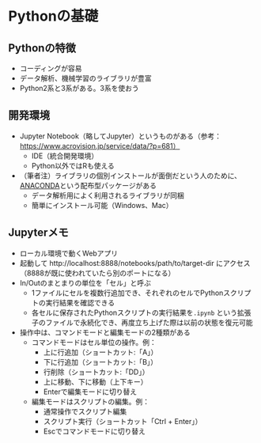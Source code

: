 # Pythonの基礎

## Pythonの特徴

* コーディングが容易
* データ解析、機械学習のライブラリが豊富
* Python2系と3系がある。3系を使おう

## 開発環境

* Jupyter Notebook（略してJupyter）というものがある（参考：https://www.acrovision.jp/service/data/?p=681）
  * IDE（統合開発環境）
  * Python以外ではRも使える
* （筆者注）ライブラリの個別インストールが面倒だという人のために、[ANACONDA](https://www.anaconda.com/products/distribution)という配布型パッケージがある
  * データ解析用によく利用されるライブラリが同梱
  * 簡単にインストール可能（Windows、Mac）

## Jupyterメモ
* ローカル環境で動くWebアプリ
* 起動して http://localhost:8888/notebooks/path/to/target-dir にアクセス（8888が既に使われていたら別のポートになる）
* In/Outのまとまりの単位を「セル」と呼ぶ
  * 1ファイルにセルを複数行追加でき、それぞれのセルでPythonスクリプトの実行結果を確認できる
  * 各セルに保存されたPythonスクリプトの実行結果を`.ipynb` という拡張子のファイルで永続化でき、再度立ち上げた際は以前の状態を復元可能
* 操作中は、コマンドモードと編集モードの2種類がある
  * コマンドモードはセル単位の操作。例：
    * 上に行追加（ショートカット:「A」）
    * 下に行追加（ショートカット:「B」）
    * 行削除（ショートカット:「DD」）
    * 上に移動、下に移動（上下キー）
    * Enterで編集モードに切り替え
  * 編集モードはスクリプトの編集。例：
    * 通常操作でスクリプト編集
    * スクリプト実行（ショートカット「Ctrl + Enter」）
    * Escでコマンドモードに切り替え
